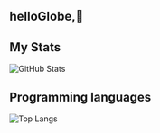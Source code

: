 ##  helloGlobe,👋 

## My Stats
![GitHub Stats](https://github-readme-stats.vercel.app/api?username=RichardNk24&theme=tokyonight)

## Programming languages

![Top Langs](https://github-readme-stats.vercel.app/api/top-langs/?username=RichardNk24&theme=tokyonight)

